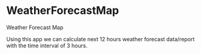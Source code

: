 # WeatherForecastMap
Weather Forecast Map

Using this app we can calculate next 12 hours weather forecast data/report with the time interval of 3 hours.
